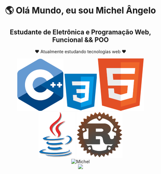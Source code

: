 <link rel="stylesheet" href="style.css" />


<div align="center">
<div type="apresentacao">
    <h1>&#x1F30E Olá Mundo, eu sou Michel Ângelo</h1>
    <h2>Estudante de Eletrônica e Programação Web, Funcional && POO</h2>
    </div>
<p>&#x2764 Atualmente estudando tecnologias web &#x2764</p>
<div type="logos">
    <img src="src/c++_logo.png" alt="c++ logo" />
    <img src="src/css3_logo.png" alt="css3 logo" />
    <img src="src/html5_logo.png" alt="html5 logo" />
    <img src="src/java_logo.png" alt="java logo" />
    <img src="src/rust_logo.png" alt="rust logo" />
</div>

<div>
    <img
        src="https://github-readme-stats.vercel.app/api?username=0-Michel-Angelo-1&show_icons=true&include_all_commits=true&theme=chartreuse-dark"
        alt="Michel"
    />
    <br />
    <img
        src="https://github-readme-stats.vercel.app/api/top-langs/?username=0-Michel-Angelo-1&hide=python&langs_count=9&layout=compact&show_icons=true&theme=chartreuse-dark"
    />
</div>
</div>
